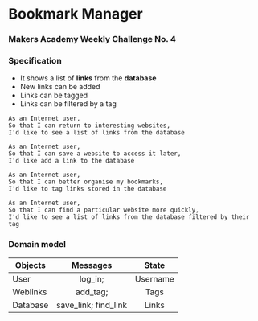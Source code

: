 # Bookmark Manager
### Makers Academy Weekly Challenge No. 4

### Specification

* It shows a list of **links** from the **database**
* New links can be added
* Links can be tagged
* Links can be filtered by a tag

```
As an Internet user,
So that I can return to interesting websites,
I'd like to see a list of links from the database

As an Internet user,
So that I can save a website to access it later,
I'd like add a link to the database

As an Internet user,
So that I can better organise my bookmarks,
I'd like to tag links stored in the database

As an Internet user,
So that I can find a particular website more quickly,
I'd like to see a list of links from the database filtered by their tag
```

### Domain model

|Objects  |Messages             |State   |
|---------|:-------------------:|:------:|
|User     |log_in;              |Username|
|Weblinks |add_tag;             |Tags    |
|Database |save_link; find_link |Links   |
